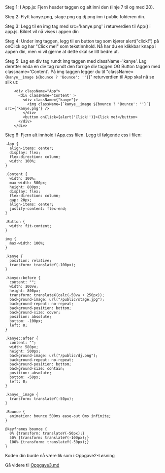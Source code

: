 Steg 1: I App.js: Fjern header taggen og alt inni den (linje 7 til og med 20). 

Steg 2: Flytt kanye.png, stage.png og dj.png inn i public folderen din. 

Steg 3: Legg til en img tag med src='kanye.png' i returverdien til App() i app.js. Bildet vil nå vises i appen din

Steg 4: Under img taggen, legg til en button tag som kjører alert("click!") på onClick og har "Click me!" som tekstinnhold. Nå har du en klikkbar knapp i appen din, men vi vil gjerne at dette skal se litt bedre ut. 

Steg 5: Lag en div tag rundt img taggen med className='kanye'. Lag deretter enda en div tag rundt den forrige div taggen OG Button taggen med classname='Content'. På img taggen legger du til "className={`kanye__image ${bounce ? 'Bounce': ''}`}" 
returverdien til App skal nå se slik ut:

        <div className="App">
          <div className='Content' >
            <div className={"kanye"}>
              <img className={`kanye__image ${bounce ? 'Bounce': ''}`} src={'kanye.png'} />
            </div>
            <button onClick={alert('Click!')}>Click me!</button>
          </div>
        </div>
    

Steg 6: Fjern alt innhold i App.css filen. Legg til følgende css i filen: 

    .App {
      align-items: center;
      display: flex;
      flex-direction: column;
      width: 100%;
    }

    .Content {
      width: 100%;
      max-width: 500px;
      height: 800px;
      display: flex;
      flex-direction: column;
      gap: 20px;
      align-items: center;
      justify-content: flex-end;
    }

    .Button {
      width: fit-content;
    }

    img {
      max-width: 100%;
    }

    .kanye {
      position: relative;
      transform: translateY(-100px);
    }

    .kanye::before {
      content: "";
      width: 100vw;
      height: 800px;
      transform: translateX(calc(-50vw + 250px));
      background-image: url("/public/stage.jpg");
      background-repeat: no-repeat;
      background-position: bottom;
      background-size: cover;
      position: absolute;
      bottom: -100px;
      left: 0;
    }

    .kanye::after {
      content: "";
      width: 580px;
      height: 500px;
      background-image: url("/public/dj.png");
      background-repeat: no-repeat;
      background-position: bottom;
      background-size: contain;
      position: absolute;
      bottom: -50px;
      left: 0;
    }

    .kanye__image {
      transform: translateY(-50px);
    }

    .Bounce {
      animation: bounce 500ms ease-out 0ms infinite;
    }

    @keyframes bounce {
      0% {transform: translateY(-50px);}
      50% {transform: translateY(-100px);}
      100% {transform: translateY(-50px);}
    }
    


Koden din burde nå være lik som i Oppgave2-Løsning

Gå videre til [Oppgave3.md](https://github.com/bouvet-bergen/echo-workshop-react/blob/main/Oppgave3.md)
